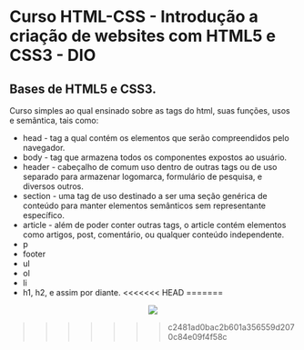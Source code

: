 # Curso HTML-CSS - Introdução a criação de websites com HTML5 e CSS3 - DIO
## Bases de HTML5 e CSS3.

Curso simples ao qual ensinado sobre as tags do html, suas funções, usos e semântica, tais como:

- head - tag a qual contém os elementos que serão compreendidos pelo navegador.
- body - tag que armazena todos os componentes expostos ao usuário.
- header - cabeçalho de comum uso dentro de outras tags ou de uso separado para armazenar logomarca, formulário de pesquisa,  e diversos outros.
- section - uma tag de uso destinado a ser uma seção genérica de conteúdo para manter elementos semânticos sem representante específico.
- article - além de poder conter outras tags, o article contém elementos como artigos, post, comentário, ou qualquer conteúdo independente.
- p
- footer
- ul
- ol
- li
- h1, h2, e assim por diante.
<<<<<<< HEAD
=======

<div align="center">
    <img src="https://user-images.githubusercontent.com/58814756/155431474-8921974a-49fc-4f72-94b8-1b4eba728446.png" />
</div>

>>>>>>> c2481ad0bac2b601a356559d2070c84e09f4f58c
